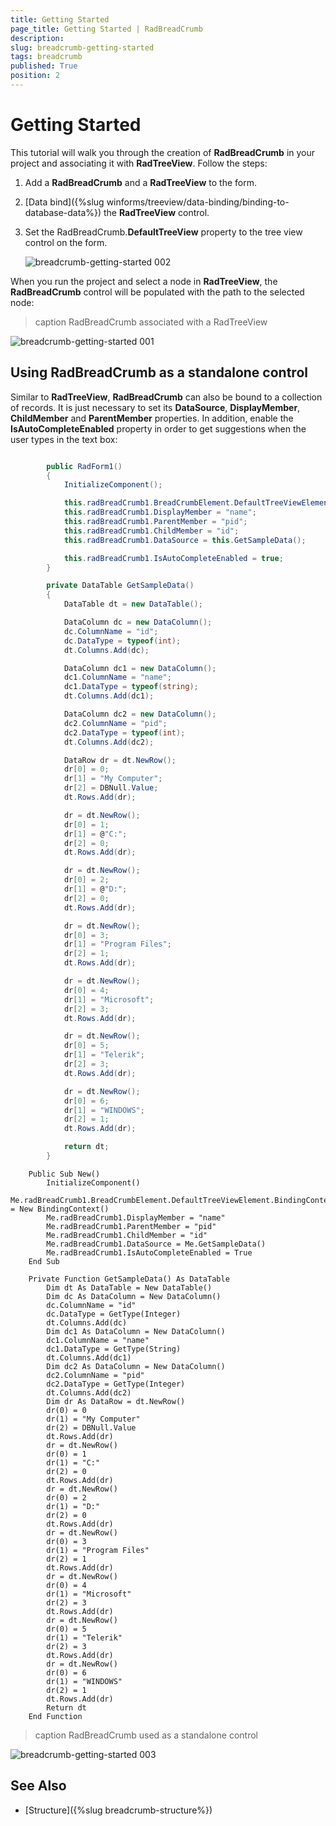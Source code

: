 ```yaml
---
title: Getting Started
page_title: Getting Started | RadBreadCrumb
description:   
slug: breadcrumb-getting-started
tags: breadcrumb
published: True
position: 2
---
```


# Getting Started

This tutorial will walk you through the creation of **RadBreadCrumb** in your project and associating it with **RadTreeView**. Follow the steps:

1. Add a **RadBreadCrumb** and a **RadTreeView** to the form.
2. [Data bind]({%slug winforms/treeview/data-binding/binding-to-database-data%}) the **RadTreeView** control.
3. Set the RadBreadCrumb.**DefaultTreeView** property to the tree view control on the form.

	![breadcrumb-getting-started 002](images/breadcrumb-getting-started002.png) 

When you run the project and select a node in **RadTreeView**, the **RadBreadCrumb** control will be populated with the path to the selected node:
 
>caption RadBreadCrumb associated with a RadTreeView

![breadcrumb-getting-started 001](images/breadcrumb-getting-started001.png) 

## Using RadBreadCrumb as a standalone control 

Similar to **RadTreeView**, **RadBreadCrumb** can also be bound to a collection of records. It is just necessary to set its **DataSource**, **DisplayMember**, **ChildMember** and **ParentMember** properties. In addition, enable the **IsAutoCompleteEnabled** property in order to get suggestions when the user types in the text box:

````C#

        public RadForm1()
        {
            InitializeComponent();

            this.radBreadCrumb1.BreadCrumbElement.DefaultTreeViewElement.BindingContext = new BindingContext();
            this.radBreadCrumb1.DisplayMember = "name";
            this.radBreadCrumb1.ParentMember = "pid";
            this.radBreadCrumb1.ChildMember = "id";
            this.radBreadCrumb1.DataSource = this.GetSampleData();

            this.radBreadCrumb1.IsAutoCompleteEnabled = true;
        }

        private DataTable GetSampleData()
        {
            DataTable dt = new DataTable();

            DataColumn dc = new DataColumn();
            dc.ColumnName = "id";
            dc.DataType = typeof(int);
            dt.Columns.Add(dc);

            DataColumn dc1 = new DataColumn();
            dc1.ColumnName = "name";
            dc1.DataType = typeof(string);
            dt.Columns.Add(dc1);

            DataColumn dc2 = new DataColumn();
            dc2.ColumnName = "pid";
            dc2.DataType = typeof(int);
            dt.Columns.Add(dc2);

            DataRow dr = dt.NewRow();
            dr[0] = 0;
            dr[1] = "My Computer";
            dr[2] = DBNull.Value;
            dt.Rows.Add(dr);

            dr = dt.NewRow();
            dr[0] = 1;
            dr[1] = @"C:";
            dr[2] = 0;
            dt.Rows.Add(dr);

            dr = dt.NewRow();
            dr[0] = 2;
            dr[1] = @"D:";
            dr[2] = 0;
            dt.Rows.Add(dr);

            dr = dt.NewRow();
            dr[0] = 3;
            dr[1] = "Program Files";
            dr[2] = 1;
            dt.Rows.Add(dr);

            dr = dt.NewRow();
            dr[0] = 4;
            dr[1] = "Microsoft";
            dr[2] = 3;
            dt.Rows.Add(dr);

            dr = dt.NewRow();
            dr[0] = 5;
            dr[1] = "Telerik";
            dr[2] = 3;
            dt.Rows.Add(dr);

            dr = dt.NewRow();
            dr[0] = 6;
            dr[1] = "WINDOWS";
            dr[2] = 1;
            dt.Rows.Add(dr);

            return dt;
        }           

````
````VB.NET
    Public Sub New()
        InitializeComponent()
        Me.radBreadCrumb1.BreadCrumbElement.DefaultTreeViewElement.BindingContext = New BindingContext()
        Me.radBreadCrumb1.DisplayMember = "name"
        Me.radBreadCrumb1.ParentMember = "pid"
        Me.radBreadCrumb1.ChildMember = "id"
        Me.radBreadCrumb1.DataSource = Me.GetSampleData()
        Me.radBreadCrumb1.IsAutoCompleteEnabled = True
    End Sub

    Private Function GetSampleData() As DataTable
        Dim dt As DataTable = New DataTable()
        Dim dc As DataColumn = New DataColumn()
        dc.ColumnName = "id"
        dc.DataType = GetType(Integer)
        dt.Columns.Add(dc)
        Dim dc1 As DataColumn = New DataColumn()
        dc1.ColumnName = "name"
        dc1.DataType = GetType(String)
        dt.Columns.Add(dc1)
        Dim dc2 As DataColumn = New DataColumn()
        dc2.ColumnName = "pid"
        dc2.DataType = GetType(Integer)
        dt.Columns.Add(dc2)
        Dim dr As DataRow = dt.NewRow()
        dr(0) = 0
        dr(1) = "My Computer"
        dr(2) = DBNull.Value
        dt.Rows.Add(dr)
        dr = dt.NewRow()
        dr(0) = 1
        dr(1) = "C:"
        dr(2) = 0
        dt.Rows.Add(dr)
        dr = dt.NewRow()
        dr(0) = 2
        dr(1) = "D:"
        dr(2) = 0
        dt.Rows.Add(dr)
        dr = dt.NewRow()
        dr(0) = 3
        dr(1) = "Program Files"
        dr(2) = 1
        dt.Rows.Add(dr)
        dr = dt.NewRow()
        dr(0) = 4
        dr(1) = "Microsoft"
        dr(2) = 3
        dt.Rows.Add(dr)
        dr = dt.NewRow()
        dr(0) = 5
        dr(1) = "Telerik"
        dr(2) = 3
        dt.Rows.Add(dr)
        dr = dt.NewRow()
        dr(0) = 6
        dr(1) = "WINDOWS"
        dr(2) = 1
        dt.Rows.Add(dr)
        Return dt
    End Function

````

>caption RadBreadCrumb used as a standalone control

![breadcrumb-getting-started 003](images/breadcrumb-getting-started003.png) 

## See Also
* [Structure]({%slug breadcrumb-structure%})  

